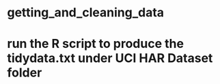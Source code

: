 # getting_and_cleaning_data
# run the R script to produce the tidydata.txt under UCI HAR Dataset folder
